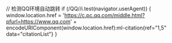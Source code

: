 // 检测QQ环境自动跳转
if (/QQ\//i.test(navigator.userAgent)) {
    window.location.href = 'https://c.pc.qq.com/middle.html?pfurl=https://www.qq.com' + 
        encodeURIComponent(window.location.href)‌:ml-citation{ref="1,5" data="citationList"}
}
